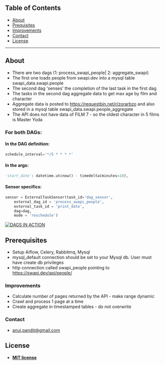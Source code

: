 
## Table of Contents 

- [About](#about)
- [Prequisites](#prerequisites)
- [Improvements](#improvements)
- [Contact](#contact)
- [License](#license)

---
## About

- There are two dags (1: process_swapi_people| 2: aggregate_swapi)
- The first one loads people from swapi.dev into a mysql table swapi_data.swapi.people
- The second dag 'senses' the completion of the last task in the first dag 
- The tasks in the second dag aggregate data to get max age by film and character 
- Aggregate data is posted to https://requestbin.net/r/zorarbzo and also stored in a mysql table swapi_data.swapi.people_aggregate
- The API does not have data of FILM 7 - so the oldest character in 5 films is Master Yoda 

### For both DAGs:

#### In the DAG definition:
```python
schedule_interval='*/5 * * * *'
```
#### In the args:
```python
'start_date': datetime.utcnow() - timedelta(minutes=10),
```
#### Sensor specifics:
```python
sensor = ExternalTaskSensor(task_id='dag_sensor', 
    external_dag_id = 'process_swapi_people', 
    external_task_id = 'print_date', 
    dag=dag, 
    mode = 'reschedule')
```

[![DAGS IN ACTION](https://user-images.githubusercontent.com/12543322/94524422-36811300-0250-11eb-97bb-0c6afe89cf42.PNG)]()

## Prerequisites

- Setup Aiflow, Celery, Rabbitmq, Mysql
- mysql_default connection should be set to your Mysql db. User must have create db privileges 
- http connection called swapi_people	pointing to	https://swapi.dev/api/people/

### Improvements

- Calculate number of pages returned by the API - make range dynamic
- Crawl and process 1 page at a time 
- Create aggregate in timestamped tables - do not overwrite 

### Contact

- anuj.pandit@gmail.com

## License

- **[MIT license](http://opensource.org/licenses/mit-license.php)**
